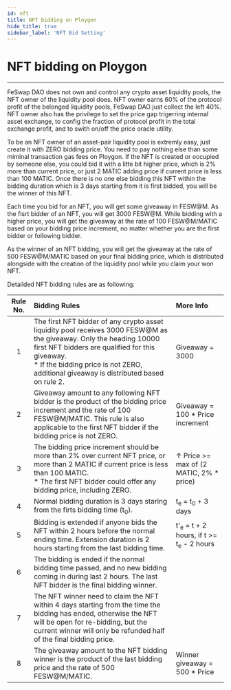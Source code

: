 ```yaml
---
id: nft
title: NFT bidding on Ploygon
hide_title: true
sidebar_label: 'NFT Bid Setting'
---
```


<div  className="title">
  <h1> NFT bidding on Ploygon </h1>
</div>

_______________________

FeSwap DAO does not own and control any crypto asset liquidity pools, the NFT owner of the liquidity pool does. NFT owner earns 60% of the
protocol profit of the belonged liquidity pools, FeSwap DAO just collect the left 40%. NFT owner also has the privilege to set the price gap
trigerring internal asset exchange, to config the fraction of protocol profit in the total exchange profit, and to swith on/off the price
oracle utility. 

To be an NFT owner of an asset-pair liquidity pool is extremly easy, just create it with ZERO bidding price. You need to pay nothing
else than some miminal transaction gas fees on Ploygon. If the NFT is created or occupied by someone else, you could bid it with a litte bit
higher price, which is 2% more than current price, or just 2 MATIC adding price if current price is less than 100 MATIC. Once there is no one else
bidding this NFT within the bidding duration which is 3 days starting from it is first bidded, you will be the winner of this NFT.

Each time you bid for an NFT, you will get some giveaway in FESW@M. As the fisrt bidder of an NFT, you will get 3000 FESW@M. While bidding
with a higher price, you will get the giveaway at the rate of 100 FESW@M/MATIC based on your bidding price increment, no matter whether
you are the first bidder or following bidder.

As the winner of an NFT bidding, you will get the giveaway at the rate of 500 FESW@M/MATIC based on your final bidding price, which is
distributed alongside with the creation of the liquidity pool while you claim your won NFT.  

Detailded NFT bidding rules are as following:

| Rule No.    |  Bidding Rules  |   More Info  |
|:-----------:|:--------|:----------|
|  1 | The first NFT bidder of any crypto asset liquidity pool receives 3000 FESW@M as the giveaway. Only the heading 10000 first NFT bidders are qualified for this giveaway.<br/>* If the bidding price is not ZERO, additional giveaway is distributed based on rule 2.  |  Giveaway = 3000  |
|  2 | Giveaway amount to any following NFT bidder is the product of the bidding price increment and the rate of 100 FESW@M/MATIC. This rule is also applicable to the first NFT bidder if the bidding price is not ZERO.      |   Giveaway = 100 * Price increment   |
|  3 | The bidding price increment should be more than 2% over current NFT price, or more than 2 MATIC if current price is less than 100 MATIC. <br/> * The first NFT bidder could offer any bidding price, including ZERO. | ↑ Price >= max of (2 MATIC, 2% * price) |
|  4 | Normal bidding duration is 3 days staring from the firts bidding time (t<sub>0</sub>).     |   t<sub>e</sub> = t<sub>0</sub> + 3 days   |
|  5 |  Bidding is extended if anyone bids the NFT within 2 hours before the normal ending time. Extension duration is 2 hours starting from the last bidding time.      |  t'<sub>e</sub> = t + 2 hours, if t >= t<sub>e</sub> - 2 hours    |
|  6 |  The bidding is ended if the normal bidding time passed, and no new bidding coming in during last 2 hours. The last NFT bidder is the final bidding winner.  |      |
|  7 |  The NFT winner need to claim the NFT within 4 days starting from the time the bidding has ended, otherwise the NFT will be open for re-bidding, but the current winner will only be refunded half of the final bidding price.      |      |
|  8 |  The giveaway amount to the NFT bidding winner is the product of the last bidding price and the rate of 500 FESW@M/MATIC.            |  Winner giveaway = 500 * Price  |

